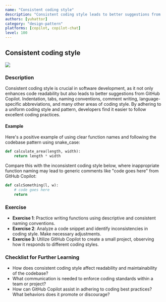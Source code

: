 ```yaml
---
name: "Consistent coding style"
description: "Consistent coding style leads to better suggestions from GitHub Copilot."
authors: [yuhattor] 
category: "design-pattern"
platforms: [copilot, copilot-chat]
level: 100
---
```


## Consistent coding style

<img src="https://img.shields.io/badge/Lv3-Mature_Best_Practice-brightgreen">

### Description

Consistent coding style is crucial in software development, as it not only enhances code readability but also leads to better suggestions from GitHub Copilot. Indentation, tabs, naming conventions, comment writing, language-specific abbreviations, and many other areas of coding style. By adhering to a uniform coding style and pattern, developers find it easier to follow excellent coding practices. 

#### Example

Here's a positive example of using clear function names and following the codebase pattern using snake_case:

```python
def calculate_area(length, width):
    return length * width
```

Compare this with the inconsistent coding style below, where inappropriate function naming may lead to generic comments like "code goes here" from GitHub Copilot:

```python
def calcSomething(l, w):
    # code goes here
    return
```

### Exercise

- **Exercise 1**: Practice writing functions using descriptive and consistent naming conventions.
- **Exercise 2**: Analyze a code snippet and identify inconsistencies in coding style. Make necessary adjustments.
- **Exercise 3**: Utilize GitHub Copilot to create a small project, observing how it responds to different coding styles.

### Checklist for Further Learning

- How does consistent coding style affect readability and maintainability of the codebase?
- What communication is needed to enforce coding standards within a team or project?
- How can GitHub Copilot assist in adhering to coding best practices? What behaviors does it promote or discourage?